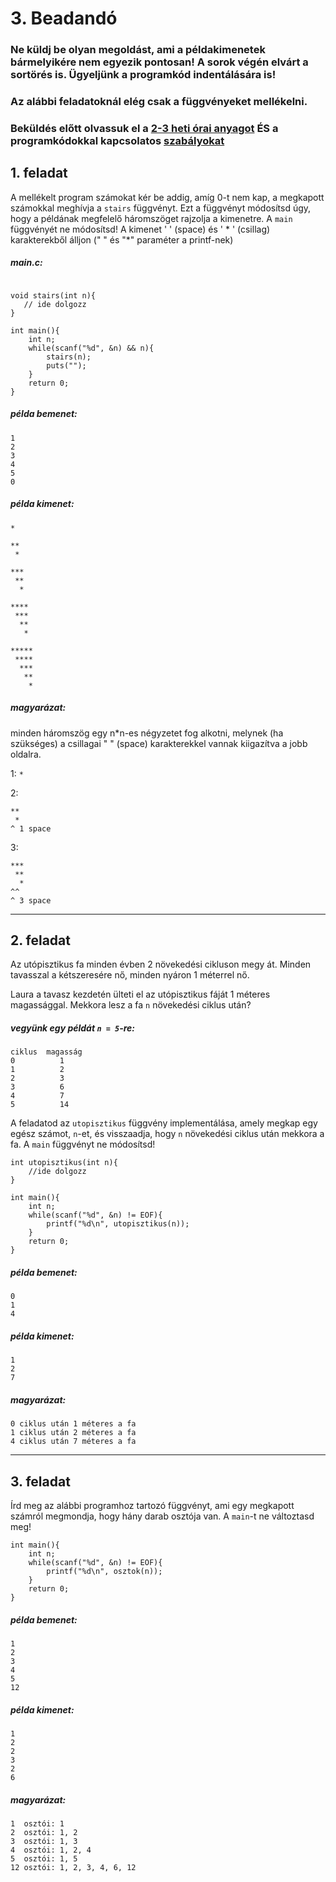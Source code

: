 # 3. Beadandó

### Ne küldj be olyan megoldást, ami a példakimenetek bármelyikére nem egyezik pontosan! A sorok végén elvárt a sortörés is. Ügyeljünk a programkód indentálására is!

### Az alábbi feladatoknál elég csak a függvényeket mellékelni.

### Beküldés előtt olvassuk el a [2-3 heti órai anyagot](https://github.com/VGeorgee/Prog1/tree/master/orai-anyag/2-3.%20het) ÉS a programkódokkal kapcsolatos [szabályokat](https://github.com/VGeorgee/Prog1/tree/master/szabalyok)

## 1. feladat
A mellékelt program számokat kér be addig, amíg 0-t nem kap, a megkapott számokkal meghívja a `stairs` függvényt.
Ezt a függvényt módosítsd úgy, hogy a példának megfelelő háromszöget rajzolja a kimenetre.
A `main` függvényét ne módosítsd! A kimenet ' ' (space) és ' * ' (csillag) karakterekből álljon (" " és "*" paraméter a printf-nek)
##### main.c:
```

void stairs(int n){
   // ide dolgozz
}

int main(){
    int n;
    while(scanf("%d", &n) && n){
        stairs(n);
        puts("");
    }
    return 0;
}
```

##### példa bemenet:
```
1
2
3
4
5
0
```
##### példa kimenet:
```
*

**
 *

***
 **
  *

****
 ***
  **
   *

*****
 ****
  ***
   **
    *

```

##### magyarázat:
minden háromszög egy n*n-es négyzetet fog alkotni, melynek (ha szükséges) a csillagai  " " (space) karakterekkel vannak kiigazítva a jobb oldalra.

1: `*`

2: 
```
**
 *
^ 1 space
```
3:
```
***
 **
  *
^^
^ 3 space
```

---

## 2. feladat 

Az utópisztikus fa minden évben 2 növekedési cikluson megy át. Minden tavasszal a kétszeresére nő, minden nyáron 1 méterrel nő.

Laura a tavasz kezdetén ülteti el az utópisztikus fáját 1 méteres magassággal.
Mekkora lesz a fa `n` növekedési ciklus után?

##### vegyünk egy példát `n = 5`-re:

```
ciklus  magasság
0          1
1          2
2          3
3          6
4          7
5          14
```

A feladatod az `utopisztikus` függvény implementálása, amely megkap egy egész számot, `n`-et,
és visszaadja, hogy `n` növekedési ciklus után mekkora a fa.
A `main` függvényt ne módosítsd!

```
int utopisztikus(int n){
    //ide dolgozz
}

int main(){
    int n;
    while(scanf("%d", &n) != EOF){
        printf("%d\n", utopisztikus(n));
    }
    return 0;
}

```



##### példa bemenet:
```
0
1
4
```
##### példa kimenet:
```
1
2
7
```

##### magyarázat:
```
0 ciklus után 1 méteres a fa
1 ciklus után 2 méteres a fa
4 ciklus után 7 méteres a fa
```

---

## 3. feladat

Írd meg az alábbi programhoz tartozó függvényt, ami egy megkapott számról megmondja, hogy hány darab osztója van.
A `main`-t ne változtasd meg!
```
int main(){
    int n;
    while(scanf("%d", &n) != EOF){
        printf("%d\n", osztok(n));
    }
    return 0;
}
```

##### példa bemenet:
```
1
2
3
4
5
12
```
##### példa kimenet:
```
1
2
2
3
2
6
```

##### magyarázat:
```
1  osztói: 1
2  osztói: 1, 2
3  osztói: 1, 3
4  osztói: 1, 2, 4
5  osztói: 1, 5
12 osztói: 1, 2, 3, 4, 6, 12
```
